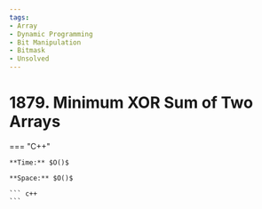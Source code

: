 ```yaml
---
tags:
- Array
- Dynamic Programming
- Bit Manipulation
- Bitmask
- Unsolved
---
```



# 1879. Minimum XOR Sum of Two Arrays

=== "C++"

    **Time:** $O()$

    **Space:** $O()$

    ``` c++
    ```